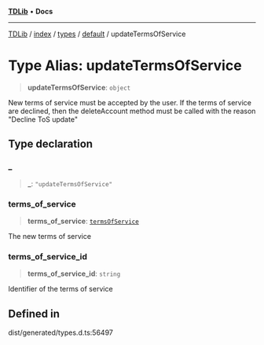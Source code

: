 [**TDLib**](../../../../../../README.md) • **Docs**

***

[TDLib](../../../../../../modules.md) / [index](../../../../../README.md) / [types](../../../README.md) / [default](../README.md) / updateTermsOfService

# Type Alias: updateTermsOfService

> **updateTermsOfService**: `object`

New terms of service must be accepted by the user. If the terms of service are declined, then the deleteAccount method must be called with the reason "Decline ToS update"

## Type declaration

### \_

> **\_**: `"updateTermsOfService"`

### terms\_of\_service

> **terms\_of\_service**: [`termsOfService`](termsOfService-1.md)

The new terms of service

### terms\_of\_service\_id

> **terms\_of\_service\_id**: `string`

Identifier of the terms of service

## Defined in

dist/generated/types.d.ts:56497
